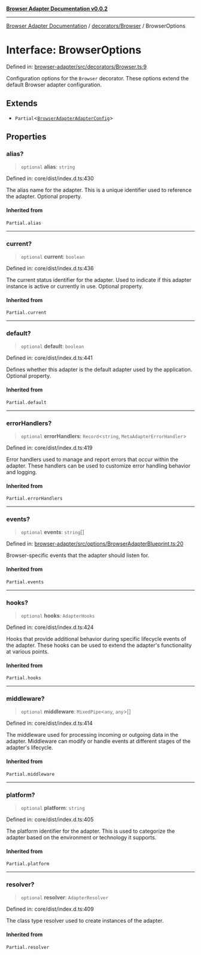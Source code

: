 [**Browser Adapter Documentation v0.0.2**](../../../README.md)

***

[Browser Adapter Documentation](../../../modules.md) / [decorators/Browser](../README.md) / BrowserOptions

# Interface: BrowserOptions

Defined in: [browser-adapter/src/decorators/Browser.ts:9](https://github.com/stonemjs/browser-adapter/blob/c3427cc529e8929bb73bcc39b402c0bfd995379e/src/decorators/Browser.ts#L9)

Configuration options for the `Browser` decorator.
These options extend the default Browser adapter configuration.

## Extends

- `Partial`\<[`BrowserAdapterAdapterConfig`](../../../options/BrowserAdapterBlueprint/interfaces/BrowserAdapterAdapterConfig.md)\>

## Properties

### alias?

> `optional` **alias**: `string`

Defined in: core/dist/index.d.ts:430

The alias name for the adapter.
This is a unique identifier used to reference the adapter.
Optional property.

#### Inherited from

`Partial.alias`

***

### current?

> `optional` **current**: `boolean`

Defined in: core/dist/index.d.ts:436

The current status identifier for the adapter.
Used to indicate if this adapter instance is active or currently in use.
Optional property.

#### Inherited from

`Partial.current`

***

### default?

> `optional` **default**: `boolean`

Defined in: core/dist/index.d.ts:441

Defines whether this adapter is the default adapter used by the application.
Optional property.

#### Inherited from

`Partial.default`

***

### errorHandlers?

> `optional` **errorHandlers**: `Record`\<`string`, `MetaAdapterErrorHandler`\>

Defined in: core/dist/index.d.ts:419

Error handlers used to manage and report errors that occur within the adapter.
These handlers can be used to customize error handling behavior and logging.

#### Inherited from

`Partial.errorHandlers`

***

### events?

> `optional` **events**: `string`[]

Defined in: [browser-adapter/src/options/BrowserAdapterBlueprint.ts:20](https://github.com/stonemjs/browser-adapter/blob/c3427cc529e8929bb73bcc39b402c0bfd995379e/src/options/BrowserAdapterBlueprint.ts#L20)

Browser-specific events that the adapter should listen for.

#### Inherited from

`Partial.events`

***

### hooks?

> `optional` **hooks**: `AdapterHooks`

Defined in: core/dist/index.d.ts:424

Hooks that provide additional behavior during specific lifecycle events of the adapter.
These hooks can be used to extend the adapter's functionality at various points.

#### Inherited from

`Partial.hooks`

***

### middleware?

> `optional` **middleware**: `MixedPipe`\<`any`, `any`\>[]

Defined in: core/dist/index.d.ts:414

The middleware used for processing incoming or outgoing data in the adapter.
Middleware can modify or handle events at different stages of the adapter's lifecycle.

#### Inherited from

`Partial.middleware`

***

### platform?

> `optional` **platform**: `string`

Defined in: core/dist/index.d.ts:405

The platform identifier for the adapter.
This is used to categorize the adapter based on the environment or technology it supports.

#### Inherited from

`Partial.platform`

***

### resolver?

> `optional` **resolver**: `AdapterResolver`

Defined in: core/dist/index.d.ts:409

The class type resolver used to create instances of the adapter.

#### Inherited from

`Partial.resolver`
